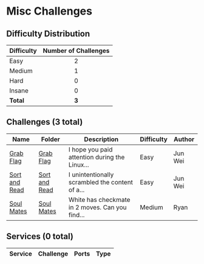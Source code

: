 
# Misc Challenges

## Difficulty Distribution
| Difficulty | Number of Challenges |
|------------|:--------------------:|
| Easy | 2 |
| Medium | 1 |
| Hard | 0 |
| Insane | 0 |
| **Total** | **3** |

## Challenges (3 total)
| Name | Folder | Description | Difficulty | Author |
|------|--------|-------------|------------|--------|
| [Grab Flag](<./Grab Flag>) | [Grab Flag](<./Grab Flag>) | I hope you paid attention during the Linux... | Easy | Jun Wei |
| [Sort and Read](<./Sort and Read>) | [Sort and Read](<./Sort and Read>) | I unintentionally scrambled the content of a... | Easy | Jun Wei |
| [Soul Mates](<./Soul Mates>) | [Soul Mates](<./Soul Mates>) | White has checkmate in 2 moves. Can you find... | Medium | Ryan |

## Services (0 total)
| Service | Challenge | Ports | Type |
|---------|-----------|-------|------|

